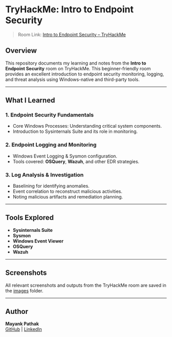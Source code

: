 # TryHackMe: Intro to Endpoint Security

> Room Link: [Intro to Endpoint Security – TryHackMe](https://tryhackme.com/room/introtoendpointsecurity)

## Overview
This repository documents my learning and notes from the **Intro to Endpoint Security** room on TryHackMe. This beginner-friendly room provides an excellent introduction to endpoint security monitoring, logging, and threat analysis using Windows-native and third-party tools.

---

## What I Learned

### 1. Endpoint Security Fundamentals
- Core Windows Processes: Understanding critical system components.
- Introduction to Sysinternals Suite and its role in monitoring.

### 2. Endpoint Logging and Monitoring
- Windows Event Logging & Sysmon configuration.
- Tools covered: **OSQuery**, **Wazuh**, and other EDR strategies.

### 3. Log Analysis & Investigation
- Baselining for identifying anomalies.
- Event correlation to reconstruct malicious activities.
- Noting malicious artifacts and remediation planning.

---

## Tools Explored
- **Sysinternals Suite**
- **Sysmon**
- **Windows Event Viewer**
- **OSQuery**
- **Wazuh**

---

## Screenshots
All relevant screenshots and outputs from the TryHackMe room are saved in the [images](https://github.com/MayankQuery/tryhackme-writeups/tree/main/intro-to-endpoint-security/images) folder.

---

## Author
**Mayank Pathak**  
[GitHub](https://github.com/MayankQuery) | [LinkedIn](https://www.linkedin.com/in/mayank-pathak-/)

